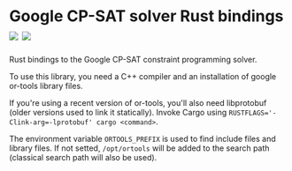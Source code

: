 # Google CP-SAT solver Rust bindings [![](https://img.shields.io/crates/v/cp_sat.svg)](https://crates.io/crates/cp_sat) [![](https://docs.rs/cp_sat/badge.svg)](https://docs.rs/cp_sat)

Rust bindings to the Google CP-SAT constraint programming solver.

To use this library, you need a C++ compiler and an installation of
google or-tools library files.

If you're using a recent version of or-tools, you'll also need libprotobuf (older versions used to link it statically). Invoke Cargo using `RUSTFLAGS='-Clink-arg=-lprotobuf' cargo <command>`.

The environment variable `ORTOOLS_PREFIX` is used to find include
files and library files. If not setted, `/opt/ortools` will be added
to the search path (classical search path will also be used).
